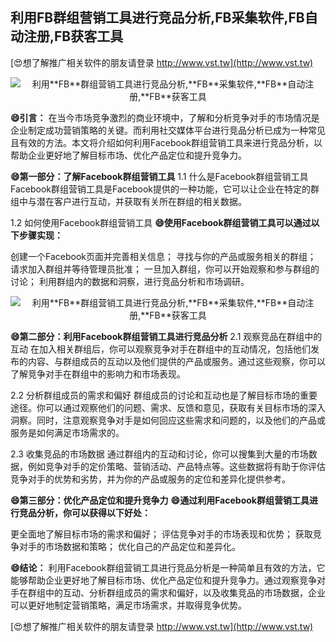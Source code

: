 ## **利用**FB**群组营销工具进行竞品分析,**FB**采集软件,**FB**自动注册,**FB**获客工具**

[😍想了解推广相关软件的朋友请登录 http://www.vst.tw](http://www.vst.tw)

 <center><img src="https://vst.tw/MP4/tuiguang/png/0.png" alt="利用**FB**群组营销工具进行竞品分析,**FB**采集软件,**FB**自动注册,**FB**获客工具"></center>

**😄引言：**
在当今市场竞争激烈的商业环境中，了解和分析竞争对手的市场情况是企业制定成功营销策略的关键。而利用社交媒体平台进行竞品分析已成为一种常见且有效的方法。本文将介绍如何利用Facebook群组营销工具来进行竞品分析，以帮助企业更好地了解目标市场、优化产品定位和提升竞争力。

**😄第一部分：了解Facebook群组营销工具**
1.1 什么是Facebook群组营销工具
Facebook群组营销工具是Facebook提供的一种功能，它可以让企业在特定的群组中与潜在客户进行互动，并获取有关所在群组的相关数据。

1.2 如何使用Facebook群组营销工具
**😄使用Facebook群组营销工具可以通过以下步骤实现：**

创建一个Facebook页面并完善相关信息；
寻找与你的产品或服务相关的群组；
请求加入群组并等待管理员批准；
一旦加入群组，你可以开始观察和参与群组的讨论；
利用群组内的数据和洞察，进行竞品分析和市场调研。

 <center><img src="https://vst.tw/MP4/tuiguang/png/8.png" alt="利用**FB**群组营销工具进行竞品分析,**FB**采集软件,**FB**自动注册,**FB**获客工具"></center>

**😄第二部分：利用Facebook群组营销工具进行竞品分析**
2.1 观察竞品在群组中的互动
在加入相关群组后，你可以观察竞争对手在群组中的互动情况，包括他们发布的内容、与群组成员的互动以及他们提供的产品或服务。通过这些观察，你可以了解竞争对手在群组中的影响力和市场表现。

2.2 分析群组成员的需求和偏好
群组成员的讨论和互动也是了解目标市场的重要途径。你可以通过观察他们的问题、需求、反馈和意见，获取有关目标市场的深入洞察。同时，注意观察竞争对手是如何回应这些需求和问题的，以及他们的产品或服务是如何满足市场需求的。

2.3 收集竞品的市场数据
通过群组内的互动和讨论，你可以搜集到大量的市场数据，例如竞争对手的定价策略、营销活动、产品特点等。这些数据将有助于你评估竞争对手的优势和劣势，并为你的产品或服务的定位和差异化提供参考。

**😄第三部分：优化产品定位和提升竞争力**
**😄通过利用Facebook群组营销工具进行竞品分析，你可以获得以下好处：**

更全面地了解目标市场的需求和偏好；
评估竞争对手的市场表现和优势；
获取竞争对手的市场数据和策略；
优化自己的产品定位和差异化。

**😄结论：**
利用Facebook群组营销工具进行竞品分析是一种简单且有效的方法，它能够帮助企业更好地了解目标市场、优化产品定位和提升竞争力。通过观察竞争对手在群组中的互动、分析群组成员的需求和偏好，以及收集竞品的市场数据，企业可以更好地制定营销策略，满足市场需求，并取得竞争优势。

[😍想了解推广相关软件的朋友请登录 http://www.vst.tw](http://www.vst.tw)




